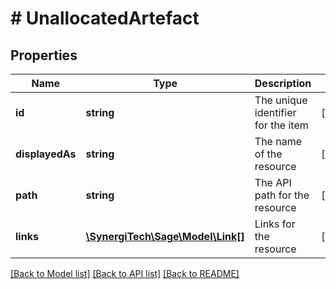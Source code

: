# # UnallocatedArtefact

## Properties

Name | Type | Description | Notes
------------ | ------------- | ------------- | -------------
**id** | **string** | The unique identifier for the item | [optional]
**displayedAs** | **string** | The name of the resource | [optional]
**path** | **string** | The API path for the resource | [optional]
**links** | [**\SynergiTech\Sage\Model\Link[]**](Link.md) | Links for the resource | [optional]

[[Back to Model list]](../../README.md#models) [[Back to API list]](../../README.md#endpoints) [[Back to README]](../../README.md)
